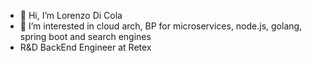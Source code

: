 - 👋 Hi, I’m Lorenzo Di Cola
- 👀 I’m interested in cloud arch, BP for microservices, node.js, golang, spring boot and search engines
- R&D BackEnd Engineer at Retex

<!---
Bridge98/Bridge98 is a ✨ special ✨ repository because its `README.md` (this file) appears on your GitHub profile.
You can click the Preview link to take a look at your changes.
--->
